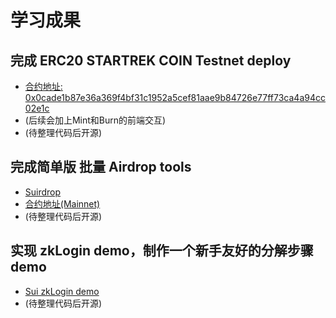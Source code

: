 # 学习成果

## 完成 ERC20 STARTREK COIN Testnet deploy
- [合约地址: 0x0cade1b87e36a369f4bf31c1952a5cef81aae9b84726e77ff73ca4a94cc02e1c](https://suiexplorer.com/object/0x0cade1b87e36a369f4bf31c1952a5cef81aae9b84726e77ff73ca4a94cc02e1c?network=testnet)
- (后续会加上Mint和Burn的前端交互)
- (待整理代码后开源)

## 完成简单版 批量 Airdrop tools
- [Suirdrop](https://suirdrop.vercel.app/)
- [合约地址(Mainnet)](https://suiexplorer.com/object/0xde9ba41cee014ca356a306ff2cc3211e0f7e4962fcd54b40345599e3351a6814)
- (待整理代码后开源)

## 实现 zkLogin demo，制作一个新手友好的分解步骤demo
- [Sui zkLogin demo](https://sui-zklogin.vercel.app/)
- (待整理代码后开源)
